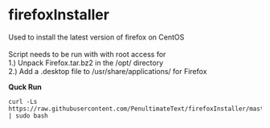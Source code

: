 # firefoxInstaller

Used to install the latest version of firefox on CentOS <br/>
<br/>
Script needs to be run with with root access for <br/>
    1.) Unpack Firefox.tar.bz2 in the /opt/ directory <br/>
    2.) Add a .desktop file to /usr/share/applications/ for Firefox <br/>

**Quck Run**
```
curl -Ls https://raw.githubusercontent.com/PenultimateText/firefoxInstaller/master/firefoxInstaller.sh | sudo bash
```
